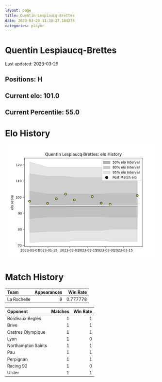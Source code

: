 ```yaml
---  
layout: page  
title: Quentin Lespiaucq-Brettes  
date: 2023-03-29 11:30:27.184274  
categories: player  
---
```

# Quentin Lespiaucq-Brettes


Last updated: 2023-03-29
## Positions: H

## Current elo: 101.0

## Current Percentile: 55.0

# Elo History


![elo history](history_QuentinLespiaucq-Brettes.png)
# Match History


| Team        |   Appearances |   Win Rate |
|:------------|--------------:|-----------:|
| La Rochelle |             9 |   0.777778 |

| Opponent           |   Matches |   Win Rate |
|:-------------------|----------:|-----------:|
| Bordeaux Begles    |         1 |          1 |
| Brive              |         1 |          1 |
| Castres Olympique  |         1 |          1 |
| Lyon               |         1 |          0 |
| Northampton Saints |         1 |          1 |
| Pau                |         1 |          1 |
| Perpignan          |         1 |          1 |
| Racing 92          |         1 |          0 |
| Ulster             |         1 |          1 |